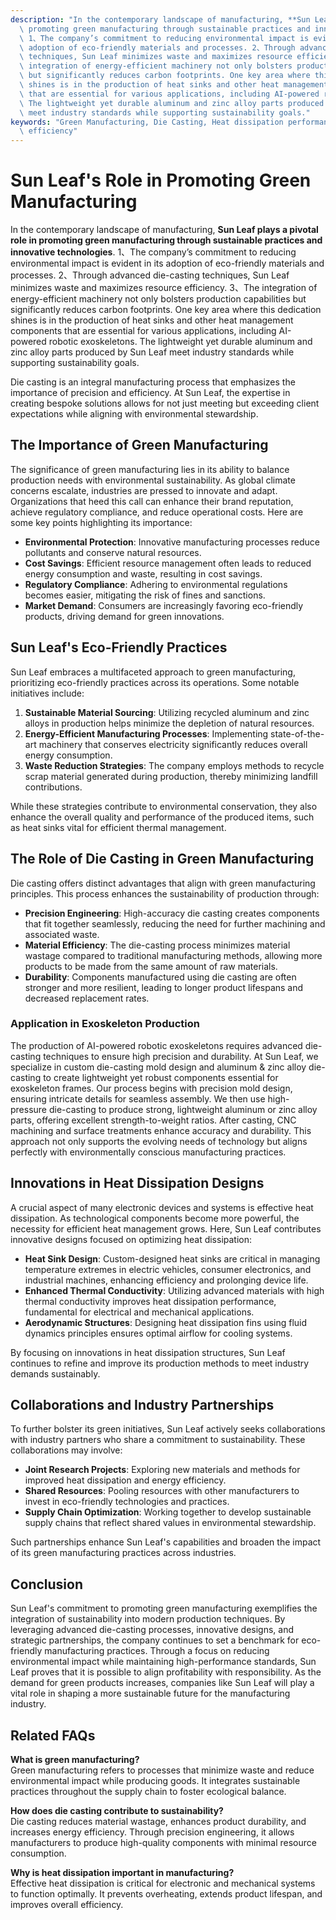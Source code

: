 ```yaml
---
description: "In the contemporary landscape of manufacturing, **Sun Leaf plays a pivotal role in\
  \ promoting green manufacturing through sustainable practices and innovative technologies**.\
  \ 1、The company’s commitment to reducing environmental impact is evident in its\
  \ adoption of eco-friendly materials and processes. 2、Through advanced die-casting\
  \ techniques, Sun Leaf minimizes waste and maximizes resource efficiency. 3、The\
  \ integration of energy-efficient machinery not only bolsters production capabilities\
  \ but significantly reduces carbon footprints. One key area where this dedication\
  \ shines is in the production of heat sinks and other heat management components\
  \ that are essential for various applications, including AI-powered robotic exoskeletons.\
  \ The lightweight yet durable aluminum and zinc alloy parts produced by Sun Leaf\
  \ meet industry standards while supporting sustainability goals."
keywords: "Green Manufacturing, Die Casting, Heat dissipation performance, Heat dissipation\
  \ efficiency"
---
```

# Sun Leaf's Role in Promoting Green Manufacturing

In the contemporary landscape of manufacturing, **Sun Leaf plays a pivotal role in promoting green manufacturing through sustainable practices and innovative technologies**. 1、The company’s commitment to reducing environmental impact is evident in its adoption of eco-friendly materials and processes. 2、Through advanced die-casting techniques, Sun Leaf minimizes waste and maximizes resource efficiency. 3、The integration of energy-efficient machinery not only bolsters production capabilities but significantly reduces carbon footprints. One key area where this dedication shines is in the production of heat sinks and other heat management components that are essential for various applications, including AI-powered robotic exoskeletons. The lightweight yet durable aluminum and zinc alloy parts produced by Sun Leaf meet industry standards while supporting sustainability goals.

Die casting is an integral manufacturing process that emphasizes the importance of precision and efficiency. At Sun Leaf, the expertise in creating bespoke solutions allows for not just meeting but exceeding client expectations while aligning with environmental stewardship. 

## The Importance of Green Manufacturing

The significance of green manufacturing lies in its ability to balance production needs with environmental sustainability. As global climate concerns escalate, industries are pressed to innovate and adapt. Organizations that heed this call can enhance their brand reputation, achieve regulatory compliance, and reduce operational costs. Here are some key points highlighting its importance:

- **Environmental Protection**: Innovative manufacturing processes reduce pollutants and conserve natural resources.
- **Cost Savings**: Efficient resource management often leads to reduced energy consumption and waste, resulting in cost savings.
- **Regulatory Compliance**: Adhering to environmental regulations becomes easier, mitigating the risk of fines and sanctions.
- **Market Demand**: Consumers are increasingly favoring eco-friendly products, driving demand for green innovations.

## Sun Leaf's Eco-Friendly Practices

Sun Leaf embraces a multifaceted approach to green manufacturing, prioritizing eco-friendly practices across its operations. Some notable initiatives include:

1. **Sustainable Material Sourcing**: Utilizing recycled aluminum and zinc alloys in production helps minimize the depletion of natural resources.
2. **Energy-Efficient Manufacturing Processes**: Implementing state-of-the-art machinery that conserves electricity significantly reduces overall energy consumption.
3. **Waste Reduction Strategies**: The company employs methods to recycle scrap material generated during production, thereby minimizing landfill contributions.

While these strategies contribute to environmental conservation, they also enhance the overall quality and performance of the produced items, such as heat sinks vital for efficient thermal management.

## The Role of Die Casting in Green Manufacturing

Die casting offers distinct advantages that align with green manufacturing principles. This process enhances the sustainability of production through:

- **Precision Engineering**: High-accuracy die casting creates components that fit together seamlessly, reducing the need for further machining and associated waste.
- **Material Efficiency**: The die-casting process minimizes material wastage compared to traditional manufacturing methods, allowing more products to be made from the same amount of raw materials.
- **Durability**: Components manufactured using die casting are often stronger and more resilient, leading to longer product lifespans and decreased replacement rates.

### Application in Exoskeleton Production

The production of AI-powered robotic exoskeletons requires advanced die-casting techniques to ensure high precision and durability. At Sun Leaf, we specialize in custom die-casting mold design and aluminum & zinc alloy die-casting to create lightweight yet robust components essential for exoskeleton frames. Our process begins with precision mold design, ensuring intricate details for seamless assembly. We then use high-pressure die-casting to produce strong, lightweight aluminum or zinc alloy parts, offering excellent strength-to-weight ratios. After casting, CNC machining and surface treatments enhance accuracy and durability. This approach not only supports the evolving needs of technology but aligns perfectly with environmentally conscious manufacturing practices.

## Innovations in Heat Dissipation Designs

A crucial aspect of many electronic devices and systems is effective heat dissipation. As technological components become more powerful, the necessity for efficient heat management grows. Here, Sun Leaf contributes innovative designs focused on optimizing heat dissipation:

- **Heat Sink Design**: Custom-designed heat sinks are critical in managing temperature extremes in electric vehicles, consumer electronics, and industrial machines, enhancing efficiency and prolonging device life.
- **Enhanced Thermal Conductivity**: Utilizing advanced materials with high thermal conductivity improves heat dissipation performance, fundamental for electrical and mechanical applications.
- **Aerodynamic Structures**: Designing heat dissipation fins using fluid dynamics principles ensures optimal airflow for cooling systems.

By focusing on innovations in heat dissipation structures, Sun Leaf continues to refine and improve its production methods to meet industry demands sustainably.

## Collaborations and Industry Partnerships

To further bolster its green initiatives, Sun Leaf actively seeks collaborations with industry partners who share a commitment to sustainability. These collaborations may involve:

- **Joint Research Projects**: Exploring new materials and methods for improved heat dissipation and energy efficiency.
- **Shared Resources**: Pooling resources with other manufacturers to invest in eco-friendly technologies and practices.
- **Supply Chain Optimization**: Working together to develop sustainable supply chains that reflect shared values in environmental stewardship.

Such partnerships enhance Sun Leaf's capabilities and broaden the impact of its green manufacturing practices across industries.

## Conclusion

Sun Leaf's commitment to promoting green manufacturing exemplifies the integration of sustainability into modern production techniques. By leveraging advanced die-casting processes, innovative designs, and strategic partnerships, the company continues to set a benchmark for eco-friendly manufacturing practices. Through a focus on reducing environmental impact while maintaining high-performance standards, Sun Leaf proves that it is possible to align profitability with responsibility. As the demand for green products increases, companies like Sun Leaf will play a vital role in shaping a more sustainable future for the manufacturing industry.

## Related FAQs

**What is green manufacturing?**  
Green manufacturing refers to processes that minimize waste and reduce environmental impact while producing goods. It integrates sustainable practices throughout the supply chain to foster ecological balance.

**How does die casting contribute to sustainability?**  
Die casting reduces material wastage, enhances product durability, and increases energy efficiency. Through precision engineering, it allows manufacturers to produce high-quality components with minimal resource consumption.

**Why is heat dissipation important in manufacturing?**  
Effective heat dissipation is critical for electronic and mechanical systems to function optimally. It prevents overheating, extends product lifespan, and improves overall efficiency.
